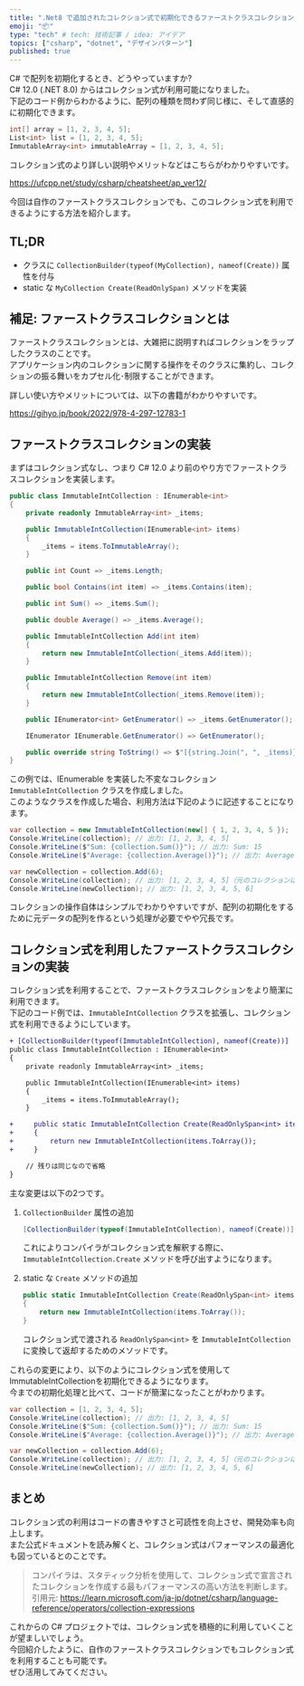```yaml
---
title: ".Net8 で追加されたコレクション式で初期化できるファーストクラスコレクションを実装する"
emoji: "📦"
type: "tech" # tech: 技術記事 / idea: アイデア
topics: ["csharp", "dotnet", "デザインパターン"]
published: true
---
```


C# で配列を初期化するとき、どうやっていますか?  
C# 12.0 (.NET 8.0) からはコレクション式が利用可能になりました。  
下記のコード例からわかるように、配列の種類を問わず同じ様に、そして直感的に初期化できます。

```csharp
int[] array = [1, 2, 3, 4, 5];
List<int> list = [1, 2, 3, 4, 5];
ImmutableArray<int> immutableArray = [1, 2, 3, 4, 5];
```

コレクション式のより詳しい説明やメリットなどはこちらがわかりやすいです。

https://ufcpp.net/study/csharp/cheatsheet/ap_ver12/

今回は自作のファーストクラスコレクションでも、このコレクション式を利用できるようにする方法を紹介します。  

## TL;DR

- クラスに `CollectionBuilder(typeof(MyCollection), nameof(Create))` 属性を付与
- static な `MyCollection Create(ReadOnlySpan)` メソッドを実装

## 補足: ファーストクラスコレクションとは

ファーストクラスコレクションとは、大雑把に説明すればコレクションをラップしたクラスのことです。  
アプリケーション内のコレクションに関する操作をそのクラスに集約し、コレクションの振る舞いをカプセル化･制限することができます。

詳しい使い方やメリットについては、以下の書籍がわかりやすいです。

https://gihyo.jp/book/2022/978-4-297-12783-1

## ファーストクラスコレクションの実装

まずはコレクション式なし、つまり C# 12.0 より前のやり方でファーストクラスコレクションを実装します。

```csharp
public class ImmutableIntCollection : IEnumerable<int>
{
    private readonly ImmutableArray<int> _items;

    public ImmutableIntCollection(IEnumerable<int> items)
    {
        _items = items.ToImmutableArray();
    }

    public int Count => _items.Length;

    public bool Contains(int item) => _items.Contains(item);

    public int Sum() => _items.Sum();

    public double Average() => _items.Average();

    public ImmutableIntCollection Add(int item)
    {
        return new ImmutableIntCollection(_items.Add(item));
    }

    public ImmutableIntCollection Remove(int item)
    {
        return new ImmutableIntCollection(_items.Remove(item));
    }

    public IEnumerator<int> GetEnumerator() => _items.GetEnumerator();

    IEnumerator IEnumerable.GetEnumerator() => GetEnumerator();

    public override string ToString() => $"[{string.Join(", ", _items)}]";
}
```

この例では、IEnumerable<int> を実装した不変なコレクション `ImmutableIntCollection` クラスを作成しました。  
このようなクラスを作成した場合、利用方法は下記のように記述することになります。

```csharp
var collection = new ImmutableIntCollection(new[] { 1, 2, 3, 4, 5 });
Console.WriteLine(collection); // 出力: [1, 2, 3, 4, 5]
Console.WriteLine($"Sum: {collection.Sum()}"); // 出力: Sum: 15
Console.WriteLine($"Average: {collection.Average()}"); // 出力: Average: 3

var newCollection = collection.Add(6);
Console.WriteLine(collection); // 出力: [1, 2, 3, 4, 5]（元のコレクションは変更されない）
Console.WriteLine(newCollection); // 出力: [1, 2, 3, 4, 5, 6]
```

コレクションの操作自体はシンプルでわかりやすいですが、配列の初期化をするために元データの配列を作るという処理が必要でやや冗長です。

## コレクション式を利用したファーストクラスコレクションの実装

コレクション式を利用することで、ファーストクラスコレクションをより簡潔に利用できます。  
下記のコード例では、`ImmutableIntCollection` クラスを拡張し、コレクション式を利用できるようにしています。

```diff csharp
+ [CollectionBuilder(typeof(ImmutableIntCollection), nameof(Create))]
public class ImmutableIntCollection : IEnumerable<int>
{
    private readonly ImmutableArray<int> _items;

    public ImmutableIntCollection(IEnumerable<int> items)
    {
        _items = items.ToImmutableArray();
    }

+     public static ImmutableIntCollection Create(ReadOnlySpan<int> items)
+     {
+         return new ImmutableIntCollection(items.ToArray());
+     }

    // 残りは同じなので省略
}
```

主な変更は以下の2つです。

1. `CollectionBuilder` 属性の追加

    ```csharp
    [CollectionBuilder(typeof(ImmutableIntCollection), nameof(Create))]
    ```

    これによりコンパイラがコレクション式を解釈する際に、`ImmutableIntCollection.Create` メソッドを呼び出すようになります。

2. static な `Create` メソッドの追加

    ```csharp
    public static ImmutableIntCollection Create(ReadOnlySpan<int> items)
    {
        return new ImmutableIntCollection(items.ToArray());
    }
    ```

    コレクション式で渡される `ReadOnlySpan<int>` を `ImmutableIntCollection` に変換して返却するためのメソッドです。

これらの変更により、以下のようにコレクション式を使用してImmutableIntCollectionを初期化できるようになります。  
今までの初期化処理と比べて、コードが簡潔になったことがわかります。

```csharp
var collection = [1, 2, 3, 4, 5];
Console.WriteLine(collection); // 出力: [1, 2, 3, 4, 5]
Console.WriteLine($"Sum: {collection.Sum()}"); // 出力: Sum: 15
Console.WriteLine($"Average: {collection.Average()}"); // 出力: Average: 3

var newCollection = collection.Add(6);
Console.WriteLine(collection); // 出力: [1, 2, 3, 4, 5]（元のコレクションは変更されない）
Console.WriteLine(newCollection); // 出力: [1, 2, 3, 4, 5, 6]
```

## まとめ

コレクション式の利用はコードの書きやすさと可読性を向上させ、開発効率も向上します。  
また公式ドキュメントを読み解くと、コレクション式はパフォーマンスの最適化も図っているとのことです。

> コンパイラは、スタティック分析を使用して、コレクション式で宣言されたコレクションを作成する最もパフォーマンスの高い方法を判断します。
> 引用元: https://learn.microsoft.com/ja-jp/dotnet/csharp/language-reference/operators/collection-expressions

これからの C# プロジェクトでは、コレクション式を積極的に利用していくことが望ましいでしょう。  
今回紹介したように、自作のファーストクラスコレクションでもコレクション式を利用することも可能です。  
ぜひ活用してみてください。
